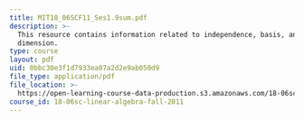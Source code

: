 ```yaml
---
title: MIT18_06SCF11_Ses1.9sum.pdf
description: >-
  This resource contains information related to independence, basis, and
  dimension.
type: course
layout: pdf
uid: 0bbc30e3f1d7933ea07a2d2e9ab050d9
file_type: application/pdf
file_location: >-
  https://open-learning-course-data-production.s3.amazonaws.com/18-06sc-linear-algebra-fall-2011/0bbc30e3f1d7933ea07a2d2e9ab050d9_MIT18_06SCF11_Ses1.9sum.pdf
course_id: 18-06sc-linear-algebra-fall-2011
---
```

